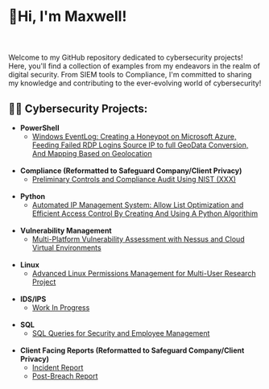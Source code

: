 <h1>👋Hi, I'm Maxwell!<h1></h1> <br/>
</b>
</b>
Welcome to my GitHub repository dedicated to cybersecurity projects! Here, you'll find a collection of examples from my endeavors in the realm of digital security. From SIEM tools to Compliance, I'm committed to sharing my knowledge and contributing to the ever-evolving world of cybersecurity!

<h2>👨‍💻 Cybersecurity Projects:</h2>

- <b>PowerShell</b>
  - [Windows EventLog: Creating a Honeypot on Microsoft Azure, Feeding Failed RDP Logins Source IP to full GeoData Conversion, And Mapping Based on Geolocation](https://github.com/maxtimberlake/sentinel_lab)
  <br/>
- <b>Compliance (Reformatted to Safeguard Company/Client Privacy)</b>
  - [Preliminary Controls and Compliance Audit Using NIST (XXX)](https://github.com/maxtimberlake/client_facing_audit_output)
  <br/>
- <b>Python</b>
  - [Automated IP Management System: Allow List Optimization and Efficient Access Control By Creating And Using A Python Algorithim](https://github.com/maxtimberlake/python)
  <br/>
- <b>Vulnerability Management</b>
  - [Multi-Platform Vulnerability Assessment with Nessus and Cloud Virtual Environments](https://github.com/maxtimberlake/vulnerability_home_lab)
  <br/>
- <b>Linux</b>
  - [Advanced Linux Permissions Management for Multi-User Research Project](https://github.com/maxtimberlake/linux_project)
  <br/>
- <b>IDS/IPS</b>
  - [Work In Progress](https://github.com/maxtimberlake/PLACE)
  <br/>
- <b>SQL</b>
  - [SQL Queries for Security and Employee Management](https://github.com/maxtimberlake/sql_filter)
  <br/>
- <b>Client Facing Reports (Reformatted to Safeguard Company/Client Privacy)</b>
  - [Incident Report](https://github.com/maxtimberlake/incident_report)
  - [Post-Breach Report](https://github.com/maxtimberlake/post_breach_report_client_facing)
